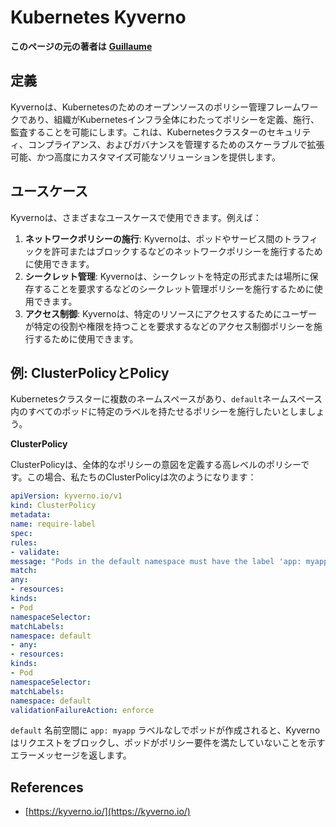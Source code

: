 # Kubernetes Kyverno

**このページの元の著者は** [**Guillaume**](https://www.linkedin.com/in/guillaume-chapela-ab4b9a196)

## 定義&#x20;

Kyvernoは、Kubernetesのためのオープンソースのポリシー管理フレームワークであり、組織がKubernetesインフラ全体にわたってポリシーを定義、施行、監査することを可能にします。これは、Kubernetesクラスターのセキュリティ、コンプライアンス、およびガバナンスを管理するためのスケーラブルで拡張可能、かつ高度にカスタマイズ可能なソリューションを提供します。

## ユースケース

Kyvernoは、さまざまなユースケースで使用できます。例えば：

1. **ネットワークポリシーの施行**: Kyvernoは、ポッドやサービス間のトラフィックを許可またはブロックするなどのネットワークポリシーを施行するために使用できます。
2. **シークレット管理**: Kyvernoは、シークレットを特定の形式または場所に保存することを要求するなどのシークレット管理ポリシーを施行するために使用できます。
3. **アクセス制御**: Kyvernoは、特定のリソースにアクセスするためにユーザーが特定の役割や権限を持つことを要求するなどのアクセス制御ポリシーを施行するために使用できます。

## **例: ClusterPolicyとPolicy**

Kubernetesクラスターに複数のネームスペースがあり、`default`ネームスペース内のすべてのポッドに特定のラベルを持たせるポリシーを施行したいとしましょう。

**ClusterPolicy**

ClusterPolicyは、全体的なポリシーの意図を定義する高レベルのポリシーです。この場合、私たちのClusterPolicyは次のようになります：
```yaml
apiVersion: kyverno.io/v1
kind: ClusterPolicy
metadata:
name: require-label
spec:
rules:
- validate:
message: "Pods in the default namespace must have the label 'app: myapp'"
match:
any:
- resources:
kinds:
- Pod
namespaceSelector:
matchLabels:
namespace: default
- any:
- resources:
kinds:
- Pod
namespaceSelector:
matchLabels:
namespace: default
validationFailureAction: enforce
```
`default` 名前空間に `app: myapp` ラベルなしでポッドが作成されると、Kyverno はリクエストをブロックし、ポッドがポリシー要件を満たしていないことを示すエラーメッセージを返します。

## References

* [https://kyverno.io/](https://kyverno.io/)
